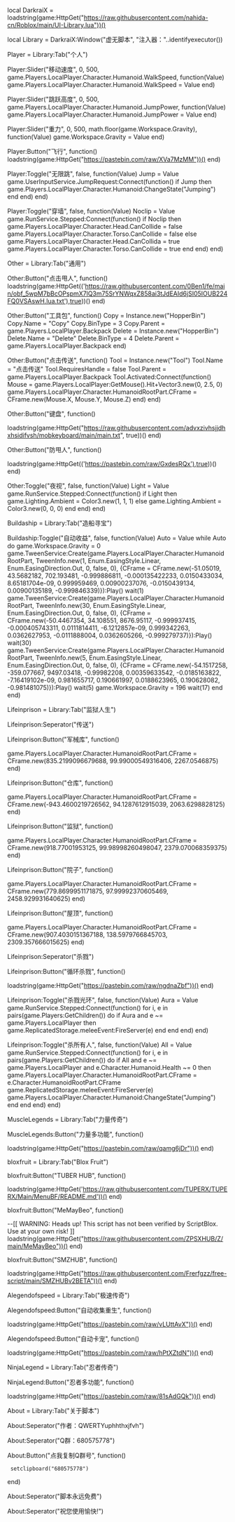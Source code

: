 local DarkraiX = loadstring(game:HttpGet("https://raw.githubusercontent.com/nahida-cn/Roblox/main/UI-Library.lua"))()

local Library = DarkraiX:Window("虚无脚本", "注入器："..identifyexecutor())

Player = Library:Tab("个人")

Player:Slider("移动速度", 0, 500, game.Players.LocalPlayer.Character.Humanoid.WalkSpeed, function(Value)
    game.Players.LocalPlayer.Character.Humanoid.WalkSpeed = Value
end)

Player:Slider("跳跃高度", 0, 500, game.Players.LocalPlayer.Character.Humanoid.JumpPower, function(Value)
    game.Players.LocalPlayer.Character.Humanoid.JumpPower = Value
end)

Player:Slider("重力", 0, 500, math.floor(game.Workspace.Gravity), function(Value)
    game.Workspace.Gravity = Value
end)

Player:Button("飞行", function()
loadstring(game:HttpGet("https://pastebin.com/raw/XVa7MzMM"))()
end)

Player:Toggle("无限跳", false, function(Value)
    Jump = Value
    game.UserInputService.JumpRequest:Connect(function()
        if Jump then
            game.Players.LocalPlayer.Character.Humanoid:ChangeState("Jumping")
        end
    end)
end)

Player:Toggle("穿墙", false, function(Value)
    Noclip = Value
    game.RunService.Stepped:Connect(function()
        if Noclip then
            game.Players.LocalPlayer.Character.Head.CanCollide = false
            game.Players.LocalPlayer.Character.Torso.CanCollide = false
        else
            game.Players.LocalPlayer.Character.Head.CanCollida = true
            game.Players.LocalPlayer.Character.Torso.CanCollide = true
        end
    end)
end)

Other = Library:Tab("通用")

Other:Button("点击甩人", function()
loadstring(game:HttpGet(('https://raw.githubusercontent.com/0Ben1/fe/main/obf_5wpM7bBcOPspmX7lQ3m75SrYNWqxZ858ai3tJdEAId6jSI05IOUB224FQ0VSAswH.lua.txt'),true))()
end)

Other:Button("工具包", function()
    Copy = Instance.new("HopperBin")
    Copy.Name = "Copy"
    Copy.BinType = 3
    Copy.Parent = game.Players.LocalPlayer.Backpack
    Delete = Instance.new("HopperBin")
    Delete.Name = "Delete"
    Delete.BinType = 4
    Delete.Parent = game.Players.LocalPlayer.Backpack
end)

Other:Button("点击传送", function()
    Tool = Instance.new("Tool")
    Tool.Name = "点击传送"
    Tool.RequiresHandle = false
    Tool.Parent = game.Players.LocalPlayer.Backpack
    Tool.Activated:Connect(function()
        Mouse = game.Players.LocalPlayer:GetMouse().Hit+Vector3.new(0, 2.5, 0)
        game.Players.LocalPlayer.Character.HumanoidRootPart.CFrame = CFrame.new(Mouse.X, Mouse.Y, Mouse.Z)
    end)
end)

Other:Button("键盘", function()

loadstring(game:HttpGet("https://raw.githubusercontent.com/advxzivhsjjdhxhsidifvsh/mobkeyboard/main/main.txt", true))()
end)

Other:Button("防甩人", function()

loadstring(game:HttpGet(('https://pastebin.com/raw/GxdesRQx'),true))()
end)

Other:Toggle("夜视", false, function(Value)
    Light = Value
    game.RunService.Stepped:Connect(function()
        if Light then
            game.Lighting.Ambient = Color3.new(1, 1, 1)
        else
            game.Lighting.Ambient = Color3.new(0, 0, 0)
        end
    end)
end)

Buildaship = Library:Tab("造船寻宝")

Buildaship:Toggle("自动收益", false, function(Value)
    Auto = Value
    while Auto do
        game.Workspace.Gravity = 0
        game.TweenService:Create(game.Players.LocalPlayer.Character.HumanoidRootPart, TweenInfo.new(1, Enum.EasingStyle.Linear, Enum.EasingDirection.Out, 0, false, 0), {CFrame = CFrame.new(-51.05019, 43.5682182, 702.193481, -0.999886811, -0.000135422233, 0.0150433034, 8.65181704e-09, 0.999959469, 0.00900237076, -0.0150439134, 0.00900135189, -0.999846339)}):Play()
        wait(1)
        game.TweenService:Create(game.Players.LocalPlayer.Character.HumanoidRootPart, TweenInfo.new(30, Enum.EasingStyle.Linear, Enum.EasingDirection.Out, 0, false, 0), {CFrame = CFrame.new(-50.4467354, 34.108551, 8676.95117, -0.999937415, -0.000405743311, 0.0111814411, -6.1212857e-09, 0.999342263, 0.0362627953, -0.0111888004, 0.0362605266, -0.999279737)}):Play()
        wait(30)
        game.TweenService:Create(game.Players.LocalPlayer.Character.HumanoidRootPart, TweenInfo.new(5, Enum.EasingStyle.Linear, Enum.EasingDirection.Out, 0, false, 0), {CFrame = CFrame.new(-54.1517258, -359.077667, 9497.03418, -0.99982208, 0.00359633542, -0.0185163822, -7.16419102e-09, 0.981655717, 0.190661997, 0.0188623965, 0.190628082, -0.981481075)}):Play()
        wait(5)
        game.Workspace.Gravity = 196
        wait(17)
    end
end)

Lifeinprison = Library:Tab("监狱人生")

Lifeinprison:Seperator("传送")

Lifeinprison:Button("军械库", function()

game.Players.LocalPlayer.Character.HumanoidRootPart.CFrame = CFrame.new(835.2199096679688, 99.99000549316406, 2267.0546875)
end)

Lifeinprison:Button("仓库", function()

game.Players.LocalPlayer.Character.HumanoidRootPart.CFrame = CFrame.new(-943.4600219726562, 94.1287612915039, 2063.6298828125)
end)

Lifeinprison:Button("监狱", function()

game.Players.LocalPlayer.Character.HumanoidRootPart.CFrame = CFrame.new(918.77001953125, 99.98998260498047, 2379.070068359375)
end)

Lifeinprison:Button("院子", function()

game.Players.LocalPlayer.Character.HumanoidRootPart.CFrame = CFrame.new(779.8699951171875, 97.99992370605469, 2458.929931640625)
end)

Lifeinprison:Button("屋顶", function()

game.Players.LocalPlayer.Character.HumanoidRootPart.CFrame = CFrame.new(907.4030151367188, 138.5979766845703, 2309.357666015625)
end)

Lifeinprison:Seperator("杀戮")

Lifeinprison:Button("循环杀戮", function()

loadstring(game:HttpGet("https://pastebin.com/raw/ngdnaZbf"))()
end)

Lifeinprison:Toggle("杀戮光环", false, function(Value)
    Aura = Value
    game.RunService.Stepped:Connect(function()
        for i, e in pairs(game.Players:GetChildren()) do
            if Aura and e ~= game.Players.LocalPlayer then
                game.ReplicatedStorage.meleeEvent:FireServer(e)
            end
        end
    end)
end)

Lifeinprison:Toggle("杀所有人", false, function(Value)
    All = Value
    game.RunService.Stepped:Connect(function()
        for i, e in pairs(game.Players:GetChildren()) do
            if All and e ~= game.Players.LocalPlayer and e.Character.Humanoid.Health ~= 0 then
                game.Players.LocalPlayer.Character.HumanoidRootPart.CFrame = e.Character.HumanoidRootPart.CFrame
                game.ReplicatedStorage.meleeEvent:FireServer(e)
                game.Players.LocalPlayer.Character.Humanoid:ChangeState("Jumping")
            end
        end
    end)
end)

MuscleLegends = Library:Tab("力量传奇")

MuscleLegends:Button("力量多功能", function()

loadstring(game:HttpGet("https://pastebin.com/raw/qamg6jDr"))()
end)

bloxfruit = Library:Tab("Blox Fruit")

bloxfruit:Button("TUBER HUB", function()

loadstring(game:HttpGet('https://raw.githubusercontent.com/TUPERX/TUPERX/Main/MenuBF/README.md'))()
end)

bloxfruit:Button("MeMayBeo", function()

--[[
	WARNING: Heads up! This script has not been verified by ScriptBlox. Use at your own risk!
]]
loadstring(game:HttpGet("https://raw.githubusercontent.com/ZPSXHUB/Z/main/MeMayBeo"))()
end)

bloxfruit:Button("SMZHUB", function()

loadstring(game:HttpGet("https://raw.githubusercontent.com/Frerfgzz/free-script/main/SMZHUBv2BETA"))()
end)

Alegendofspeed = Library:Tab("极速传奇")

Alegendofspeed:Button("自动收集重生", function()

loadstring(game:HttpGet("https://pastebin.com/raw/vLUttAvX"))()
end)

Alegendofspeed:Button("自动卡宠", function()

loadstring(game:HttpGet("https://pastebin.com/raw/hPtXZtdN"))()
end)

NinjaLegend = Library:Tab("忍者传奇")

NinjaLegend:Button("忍者多功能", function()

loadstring(game:HttpGet("https://pastebin.com/raw/81sAdGQk"))()
end)

About = Library:Tab("关于脚本")

About:Seperator("作者：QWERTYuphhthxjfvh")

About:Seperator("Q群：680575778")

About:Button("点我复制Q群号", function()

     setclipboard("680575778")
end)

About:Seperator("脚本永远免费")

About:Seperator("祝您使用愉快!")
